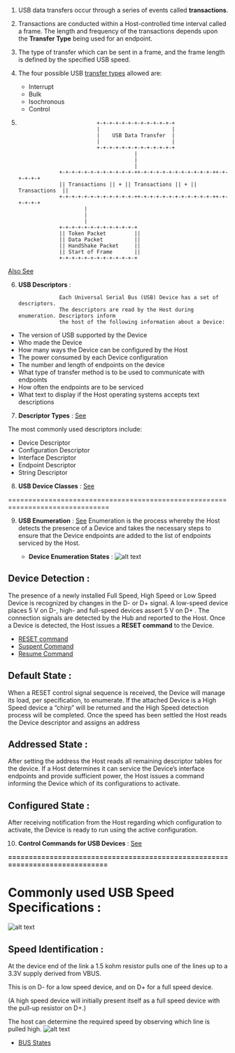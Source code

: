 1.  USB data transfers occur through a series of events called **transactions**.
2.  Transactions are conducted within a Host-controlled time interval called a frame.
    The length and frequency of the transactions depends upon the **Transfer Type** being used for an endpoint.
3.  The type of transfer which can be sent in a frame, and the frame length is defined by the specified USB speed.
4.  The four possible USB [transfer types](https://microchipdeveloper.com/usb:transfer) allowed are:
       + Interrupt
       + Bulk
       + Isochronous
       + Control
                              
5.                              +-+-+-+-+-+-+-+-+-+-+-+-+
                                |                       |
                                |    USB Data Transfer  |
                                |                       |
                                +-+-+-+-+-+-+-+-+-+-+-+-+
                                            |
                                            |
                                            |
                    +-+-+-+-+-+-+-+-+-+-+-+-++-+-+-+-+-+-+-+-+-+-+-+-++-+-+-+-+-+
                    || Transactions || + || Transactions || + || Transactions  ||
                    +-+-+-+-+-+-+-+-+-+-+-+-++-+-+-+-+-+-+-+-+-+-+-+-++-+-+-+-+-+
                            |
                            |
                            |
                    +-+-+-+-+-+-+-+-+-+-+-+-+    
                    || Token Packet         ||
                    || Data Packet          ||
                    || HandShake Packet     ||
                    || Start of Frame       ||
                    +-+-+-+-+-+-+-+-+-+-+-+-+


[Also See](https://www.keil.com/pack/doc/mw/USB/html/pipemodel.png)



6. **USB Descriptors** :
                   
                    Each Universal Serial Bus (USB) Device has a set of descriptors.
                    The descriptors are read by the Host during enumeration. Descriptors inform
                    the host of the following information about a Device:

+ The version of USB supported by the Device
+ Who made the Device
+ How many ways the Device can be configured by the Host
+ The power consumed by each Device configuration
+ The number and length of endpoints on the device
+ What type of transfer method is to be used to communicate with endpoints
+ How often the endpoints are to be serviced
+ What text to display if the Host operating systems accepts text descriptions


7. **Descriptor Types** : [See](https://microchipdeveloper.com/usb:descriptor)

The most commonly used descriptors include:

+ Device Descriptor
+ Configuration Descriptor
+ Interface Descriptor
+ Endpoint Descriptor
+ String Descriptor


8. **USB Device Classes** : [See](https://microchipdeveloper.com/usb:device-classes)

===============================================================================

9. **USB Enumeration** : [See](https://microchipdeveloper.com/usb:enumeration)
  Enumeration is the process whereby the Host detects the presence of a Device and takes the necessary steps to ensure 
  that the Device endpoints are added to the list of endpoints serviced by the Host.
  
   + **Device Enumeration States** :
  ![alt text](https://microchip.wikidot.com/local--files/usb:enumeration/device-states.svg)
  
## Device Detection :
  The presence of a newly installed Full Speed, High Speed or Low Speed Device is recognized
  by changes in the D- or D+ signal. A low-speed device places 5 V on D-, high- and full-speed
  devices assert 5 V on D+ . The connection signals are detected by the Hub and reported to the Host.
  Once a Device is detected, the Host issues a **RESET command** to the Device.

+ [RESET command](https://microchipdeveloper.com/usb:reset-suspend-resume)
+ [Suspent Command](https://microchipdeveloper.com/usb:reset-suspend-resume)
+ [Resume Command](https://microchipdeveloper.com/usb:reset-suspend-resume)
 

## Default State :
  When a RESET control signal sequence is received, the Device will manage its load, per specification, to enumerate.
  If the attached Device is a High Speed device a “chirp” will be returned and the High Speed detection process will
  be completed. Once the speed has been settled the Host reads the Device descriptor and assigns an address
  
## Addressed State :
  After setting the address the Host reads all remaining descriptor tables for the device. If a Host determines 
  it can service the Device’s interface endpoints and provide sufficient power, the Host issues a command informing
  the Device which of its configurations to activate.
  
## Configured State :
  After receiving notification from the Host regarding which configuration to activate, the Device is ready to run 
  using the active configuration.
  
  
  
10. **Control Commands for USB Devices** : [See](https://microchipdeveloper.com/usb:control-commands)

    
  
  
**=============================================================================**

# Commonly used USB Speed Specifications :
  ![alt text](https://www.electronicdesign.com/sites/electronicdesign.com/files/uploads/2015/02/0216_TI_USBtypeC_No2_Table1.gif)
  
## Speed Identification :
  At the device end of the link a 1.5 kohm resistor pulls one of the lines up to a 3.3V supply derived from VBUS.

This is on D- for a low speed device, and on D+ for a full speed device.

(A high speed device will initially present itself as a full speed device with the pull-up resistor on D+.)

The host can determine the required speed by observing which line is pulled high.
![alt text](http://www.usbmadesimple.co.uk/ums_j_speed_r.jpg)

+ [BUS States](http://www.usbmadesimple.co.uk/ums_3.htm)


